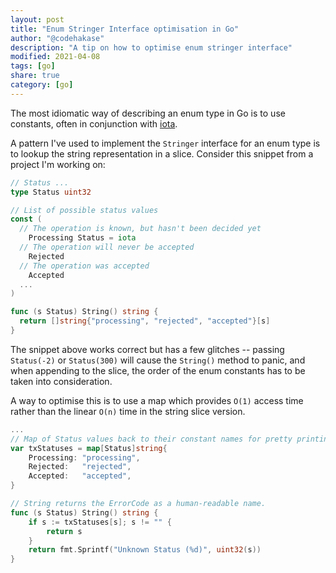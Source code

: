 ```yaml
---
layout: post
title: "Enum Stringer Interface optimisation in Go"
author: "@codehakase"
description: "A tip on how to optimise enum stringer interface"
modified: 2021-04-08
tags: [go]
share: true
category: [go]
---
```

The most idiomatic way of describing an enum type in Go is to use constants, often in conjunction with [iota](https://golang.org/ref/spec#Iota).

A pattern I've used to implement the `Stringer` interface for an enum type is to
lookup the string representation in a slice. Consider this snippet from a
project I'm working on:
```go
// Status ...
type Status uint32

// List of possible status values
const (
  // The operation is known, but hasn't been decided yet
	Processing Status = iota
  // The operation will never be accepted
	Rejected
  // The operation was accepted
	Accepted
  ...
)

func (s Status) String() string {
  return []string{"processing", "rejected", "accepted"}[s]
}
```

The snippet above works correct but has a few glitches -- passing
`Status(-2)` or `Status(300)`  will cause the `String()` method to panic, and
when appending to the slice, the order of the enum constants has to be taken
into consideration.

A way to optimise this is to use a map which provides `O(1)` access time rather
than the linear `O(n)` time in the string slice version.

```go
...
// Map of Status values back to their constant names for pretty printing.
var txStatuses = map[Status]string{
	Processing: "processing",
	Rejected:   "rejected",
	Accepted:   "accepted",
}

// String returns the ErrorCode as a human-readable name.
func (s Status) String() string {
	if s := txStatuses[s]; s != "" {
		return s
	}
	return fmt.Sprintf("Unknown Status (%d)", uint32(s))
}
```
